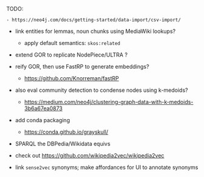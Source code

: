 TODO:

    - https://neo4j.com/docs/getting-started/data-import/csv-import/

  * link entities for lemmas, noun chunks using MediaWiki lookups?
    - apply default semantics: `skos:related`


  * extend GOR to replicate NodePiece/ULTRA ?

  * reify GOR, then use FastRP to generate embeddings?
    - https://github.com/Knorreman/fastRP


  * also eval community detection to condense nodes using k-medoids?
    - https://medium.com/neo4j/clustering-graph-data-with-k-medoids-3b6a67ea0873

  * add conda packaging
    - https://conda.github.io/grayskull/


  * SPARQL the DBPedia/Wikidata equivs

  * check out https://github.com/wikipedia2vec/wikipedia2vec

  * link `sense2vec` synonyms; make affordances for UI to annotate synonyms
